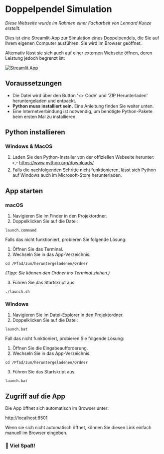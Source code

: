 # Doppelpendel Simulation

*Diese Webseite wurde im Rahmen einer Facharbeit von Lennard Kunze erstellt.*

Dies ist eine Streamlit-App zur Simulation eines Doppelpendels, die Sie auf Ihrem eigenen Computer ausführen. Sie wird im Browser geöffnet.

Alternativ lässt sie sich auch auf einer externen Webseite öffnen, deren Leistung jedoch begrenzt ist:

[![Streamlit App](https://static.streamlit.io/badges/streamlit_badge_black_white.svg)](https://doppelpendel.streamlit.app)



## Voraussetzungen

- Die Datei wird über den Button '<> Code' und 'ZIP Herunterladen' heruntergeladen und entpackt.
- **Python muss installiert sein.** Eine Anleitung finden Sie weiter unten.
- Eine Internetverbindung ist notwendig, um benötigte Python-Pakete beim ersten Mal zu installieren.


## Python installieren

### Windows & MacOS

1. Laden Sie den Python-Installer von der offiziellen Webseite herunter:  
   👉 https://www.python.org/downloads/
2. Falls die nachfolgenden Schritte nicht funktionieren, lässt sich Python auf Windows auch im Microsoft-Store herunterladen.

## App starten

### macOS

1.	Navigieren Sie im Finder in den Projektordner.
2.	Doppelklicken Sie auf die Datei:
```
launch.command
```
Falls das nicht funktioniert, probieren Sie folgende Lösung:

1.	Öffnen Sie das Terminal.
2.	Wechseln Sie in das App-Verzeichnis:

```
cd /Pfad/zum/heruntergeladenen/Ordner
```

*(Tipp: Sie können den Ordner ins Terminal ziehen.)*

3.	Führen Sie das Startskript aus:

```
./launch.sh
```

### Windows
1.  Navigieren Sie im Datei-Explorer in den Projektordner.
2.	Doppelklicken Sie auf die Datei:

```
launch.bat
```
Fall das nicht funktioniert, probieren Sie folgende Lösung:

1. Öffnen Sie die Eingabeaufforderung.
2. Wechseln Sie in das App-Verzeichnis.

```
cd /Pfad/zum/heruntergeladenen/Ordner
```
3. Führen Sie das Startskript aus:

```
launch.bat
```

## Zugriff auf die App

Die App öffnet sich automatisch im Browser unter:

http://localhost:8501

Wenn sie sich nicht automatisch öffnet, können Sie diesen Link einfach manuell im Browser eingeben.

### 🎉 Viel Spaß!
